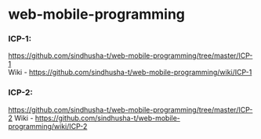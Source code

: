 # web-mobile-programming

### ICP-1:
https://github.com/sindhusha-t/web-mobile-programming/tree/master/ICP-1   
Wiki - https://github.com/sindhusha-t/web-mobile-programming/wiki/ICP-1

### ICP-2:
https://github.com/sindhusha-t/web-mobile-programming/tree/master/ICP-2
Wiki - https://github.com/sindhusha-t/web-mobile-programming/wiki/ICP-2
